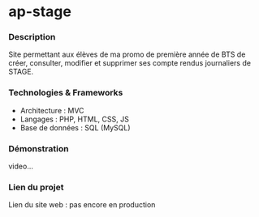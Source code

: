 # ap-stage

### Description
Site permettant aux élèves de ma promo de première année de BTS de créer, consulter, modifier et supprimer ses compte rendus journaliers de STAGE. 

### Technologies & Frameworks
- Architecture : MVC
- Langages : PHP, HTML, CSS, JS
- Base de données : SQL (MySQL)

<!-- ### UML/Merise et/ou conception de la base de données** -->
<!-- - Montrer les diagrammes et autres -->

### Démonstration
video...

### Lien du projet
Lien du site web : pas encore en production


